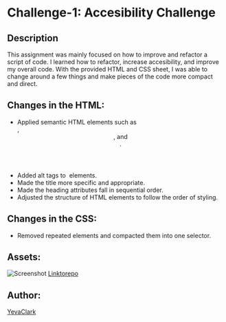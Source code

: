# Challenge-1: Accesibility Challenge

## Description
This assignment was mainly focused on how to improve and refactor a script of code. I learned how to refactor, increase accesibility, and improve my overall code. With the provided HTML and CSS sheet, I was able to change around a few things and make pieces of the code more compact and direct.

## Changes in the HTML:
- Applied semantic HTML elements such as <nav>, <header>, and <footer>.
- Added alt tags to <img> elements.
- Made the title more specific and appropriate.
- Made the heading attributes fall in sequential order.
- Adjusted the structure of HTML elements to follow the order of styling.

## Changes in the CSS:
- Removed repeated elements and compacted them into one selector.

## Assets:
![Screenshot](assets/images/ss.png)
[Linktorepo](https://github.com/yevac23/Challenge-1)

## Author:
[YevaClark](https://github.com/yevac23)






